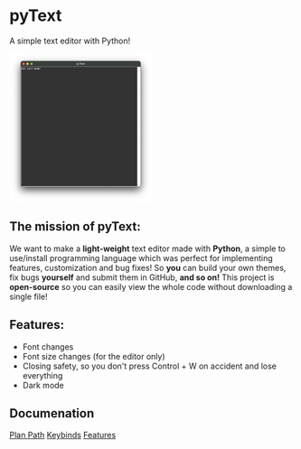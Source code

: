 # pyText

A simple text editor with Python!

<img style="width: 50%;" src="images/showcase1dark.png" alt="a showcase of pyText in dark mode">

## The mission of pyText:

We want to make a **light-weight** text editor made with **Python**, a simple to use/install programming language which was perfect for implementing features, customization and bug fixes! So **you** can build your own themes, fix bugs **yourself** and submit them in GitHub, **and so on!** This project is **open-source** so you can easily view the whole code without downloading a single file!

## Features:

- Font changes
- Font size changes (for the editor only)
- Closing safety, so you don't press Control + W on accident and lose everything
- Dark mode

## Documenation

[Plan Path](https://github.com/therealzakie/pyText/blob/master/plan-path.md)
[Keybinds](https://github.com/therealzakie/pyText/blob/master/documentation/keybinds/keybinds.md)
[Features](https://github.com/therealzakie/pyText/blob/master/documentation/features/features.md)